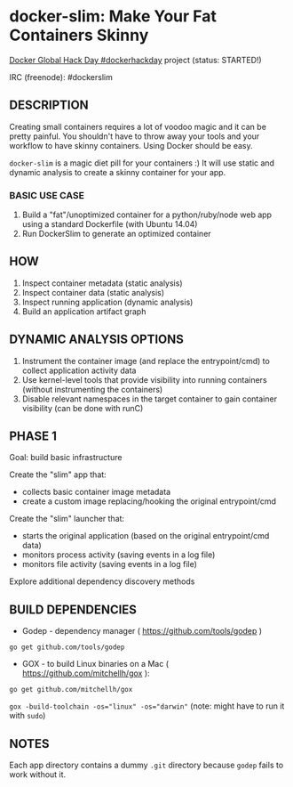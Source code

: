# docker-slim: Make Your Fat Containers Skinny

[Docker Global Hack Day \#dockerhackday](https://www.docker.com/community/hackathon) project (status: STARTED!)

IRC (freenode): \#dockerslim

## DESCRIPTION


Creating small containers requires a lot of voodoo magic and it can be pretty painful. You shouldn't have to throw away your tools and your workflow to have skinny containers. Using Docker should be easy. 

`docker-slim` is a magic diet pill for your containers :) It will use static and dynamic analysis to create a skinny container for your app.


### BASIC USE CASE

1. Build a "fat"/unoptimized container for a python/ruby/node web app using a standard Dockerfile (with Ubuntu 14.04)
2. Run DockerSlim to generate an optimized container

## HOW

1. Inspect container metadata (static analysis)
2. Inspect container data (static analysis)
3. Inspect running application (dynamic analysis)
4. Build an application artifact graph

## DYNAMIC ANALYSIS OPTIONS

1. Instrument the container image (and replace the entrypoint/cmd) to collect application activity data
2. Use kernel-level tools that provide visibility into running containers (without instrumenting the containers)
3. Disable relevant namespaces in the target container to gain container visibility (can be done with runC)

## PHASE 1

Goal: build basic infrastructure

Create the "slim" app that:

*  collects basic container image metadata
*  create a custom image replacing/hooking the original entrypoint/cmd

Create the "slim" launcher that:

* starts the original application (based on the original entrypoint/cmd data)
* monitors process activity (saving events in a log file)
* monitors file activity (saving events in a log file)

Explore additional dependency discovery methods

## BUILD DEPENDENCIES

* Godep - dependency manager ( https://github.com/tools/godep )

`go get github.com/tools/godep`

* GOX - to build Linux binaries on a Mac ( https://github.com/mitchellh/gox ):

`go get github.com/mitchellh/gox`

`gox -build-toolchain -os="linux" -os="darwin"` (note:  might have to run it with `sudo`)

## NOTES

Each app directory contains a dummy `.git` directory because `godep` fails to work without it.






